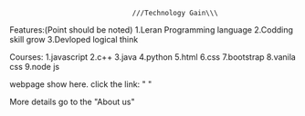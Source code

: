                                   ///Technology Gain\\\
Features:(Point should be noted)
1.Leran Programming language
2.Codding skill grow
3.Devloped logical think

Courses:
1.javascript
2.c++
3.java
4.python
5.html
6.css
7.bootstrap
8.vanila css
9.node js

webpage show here.
click the link: " "


More details go to the "About us"
